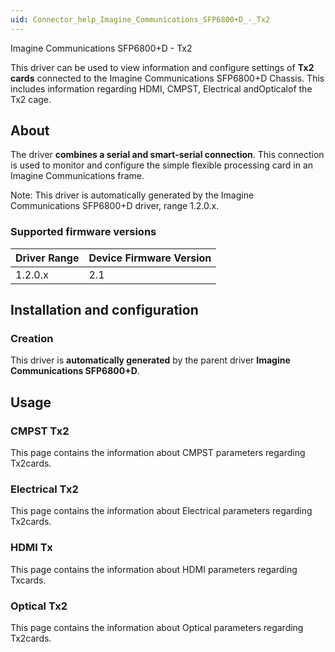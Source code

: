 ```yaml
---
uid: Connector_help_Imagine_Communications_SFP6800+D_-_Tx2
---
```


Imagine Communications SFP6800+D - Tx2

This driver can be used to view information and configure settings of **Tx2 cards** connected to the Imagine Communications SFP6800+D Chassis. This includes information regarding HDMI, CMPST, Electrical andOpticalof the Tx2 cage.

## About

The driver **combines a **serial** and **smart-serial** connection**. This connection is used to monitor and configure the simple flexible processing card in an Imagine Communications frame.

Note: This driver is automatically generated by the Imagine Communications SFP6800+D driver, range 1.2.0.x.

### Supported firmware versions

| **Driver Range** | **Device Firmware Version** |
|------------------|-----------------------------|
| 1.2.0.x          | 2.1                         |

## Installation and configuration

### Creation

This driver is **automatically generated** by the parent driver **Imagine Communications SFP6800+D**.

## Usage

### CMPST Tx2

This page contains the information about CMPST parameters regarding Tx2cards.

### Electrical Tx2

This page contains the information about Electrical parameters regarding Tx2cards.

### HDMI Tx

This page contains the information about HDMI parameters regarding Txcards.

### Optical Tx2

This page contains the information about Optical parameters regarding Tx2cards.
